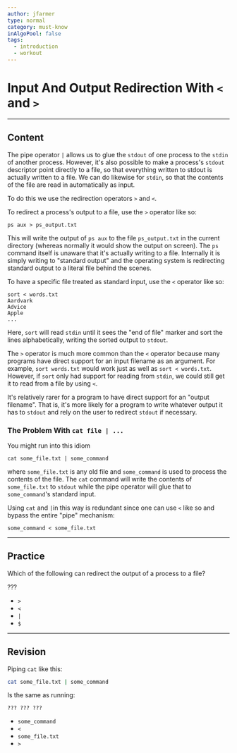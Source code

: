 ```yaml
---
author: jfarmer
type: normal
category: must-know
inAlgoPool: false
tags:
  - introduction
  - workout
---
```


# Input And Output Redirection With `<` and `>`


---

## Content

The pipe operator `|` allows us to glue the `stdout` of one process to the `stdin` of another process.  However, it's also possible to make a process's `stdout` descriptor point directly to a file, so that everything written to stdout is actually written to a file.  We can do likewise for `stdin`, so that the contents of the file are read in automatically as input.

To do this we use the redirection operators `>` and `<`.

To redirect a process's output to a file, use the `>` operator like so:

```shell
ps aux > ps_output.txt
```

This will write the output of `ps aux` to the file `ps_output.txt` in the current directory (whereas normally it would show the output on screen).  The `ps` command itself is unaware that it's actually writing to a file.  Internally it is simply writing to "standard output" and the operating system is redirecting standard output to a literal file behind the scenes.

To have a specific file treated as standard input, use the `<` operator like so:

```shell
sort < words.txt
Aardvark
Advice
Apple
...
```

Here, `sort` will read `stdin` until it sees the "end of file" marker and sort the lines alphabetically, writing the sorted output to `stdout`.

The `>` operator is much more common than the `<` operator because many programs have direct support for an input filename as an argument.  For example, `sort words.txt` would work just as well as `sort < words.txt`.  However, if `sort` only had support for reading from `stdin`, we could still get it to read from a file by using `<`.

It's relatively rarer for a program to have direct support for an "output filename".  That is, it's more likely for a program to write whatever output it has to `stdout` and rely on the user to redirect `stdout` if necessary.

### The Problem With `cat file | ...`

You might run into this idiom

```shell
cat some_file.txt | some_command
```

where `some_file.txt` is any old file and `some_command` is used to process the contents of the file.  The `cat` command will write the contents of `some_file.txt` to `stdout` while the pipe operator will glue that to `some_command`'s standard input.

Using `cat` and `|`in this way is redundant since one can use `<` like so and bypass the entire "pipe" mechanism:

```shell
some_command < some_file.txt
```


---

## Practice

Which of the following can redirect the output of a process to a file? 

???

- `>`
- `<`
- `|`
- `$`


---

## Revision

Piping `cat` like this:

```bash
cat some_file.txt | some_command
```

Is the same as running:

```plain-text
??? ??? ???
```

- `some_command`
- `<`
- `some_file.txt`
- `>`
